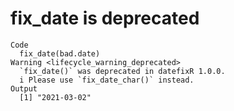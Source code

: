 # fix_date is deprecated

    Code
      fix_date(bad.date)
    Warning <lifecycle_warning_deprecated>
      `fix_date()` was deprecated in datefixR 1.0.0.
      i Please use `fix_date_char()` instead.
    Output
      [1] "2021-03-02"

